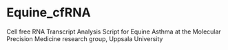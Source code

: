 # Equine_cfRNA
Cell free RNA Transcript Analysis Script for Equine Asthma at the Molecular Precision Medicine research group, Uppsala University
